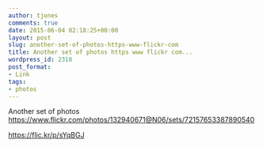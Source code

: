 ```yaml
---
author: tjones
comments: true
date: 2015-06-04 02:18:25+00:00
layout: post
slug: another-set-of-photos-https-www-flickr-com
title: Another set of photos https www flickr com...
wordpress_id: 2318
post_format:
- Link
tags:
- photos
---
```


Another set of photos https://www.flickr.com/photos/132940671@N06/sets/72157653387890540

https://flic.kr/p/sYqBGJ
